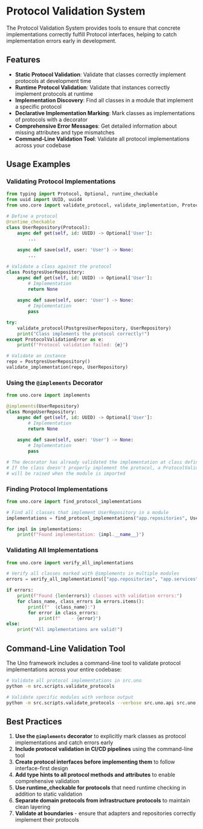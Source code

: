 # Protocol Validation System

The Protocol Validation System provides tools to ensure that concrete implementations correctly fulfill Protocol interfaces, helping to catch implementation errors early in development.

## Features

- **Static Protocol Validation**: Validate that classes correctly implement protocols at development time
- **Runtime Protocol Validation**: Validate that instances correctly implement protocols at runtime
- **Implementation Discovery**: Find all classes in a module that implement a specific protocol
- **Declarative Implementation Marking**: Mark classes as implementations of protocols with a decorator
- **Comprehensive Error Messages**: Get detailed information about missing attributes and type mismatches
- **Command-Line Validation Tool**: Validate all protocol implementations across your codebase

## Usage Examples

### Validating Protocol Implementations

```python
from typing import Protocol, Optional, runtime_checkable
from uuid import UUID, uuid4
from uno.core import validate_protocol, validate_implementation, ProtocolValidationError

# Define a protocol
@runtime_checkable
class UserRepository(Protocol):
    async def get(self, id: UUID) -> Optional['User']:
        ...
    
    async def save(self, user: 'User') -> None:
        ...

# Validate a class against the protocol
class PostgresUserRepository:
    async def get(self, id: UUID) -> Optional['User']:
        # Implementation
        return None
    
    async def save(self, user: 'User') -> None:
        # Implementation
        pass

try:
    validate_protocol(PostgresUserRepository, UserRepository)
    print("Class implements the protocol correctly!")
except ProtocolValidationError as e:
    print(f"Protocol validation failed: {e}")

# Validate an instance
repo = PostgresUserRepository()
validate_implementation(repo, UserRepository)
```

### Using the `@implements` Decorator

```python
from uno.core import implements

@implements(UserRepository)
class MongoUserRepository:
    async def get(self, id: UUID) -> Optional['User']:
        # Implementation
        return None
    
    async def save(self, user: 'User') -> None:
        # Implementation
        pass

# The decorator has already validated the implementation at class definition time
# If the class doesn't properly implement the protocol, a ProtocolValidationError 
# will be raised when the module is imported
```

### Finding Protocol Implementations

```python
from uno.core import find_protocol_implementations

# Find all classes that implement UserRepository in a module
implementations = find_protocol_implementations("app.repositories", UserRepository)

for impl in implementations:
    print(f"Found implementation: {impl.__name__}")
```

### Validating All Implementations

```python
from uno.core import verify_all_implementations

# Verify all classes marked with @implements in multiple modules
errors = verify_all_implementations(["app.repositories", "app.services"])

if errors:
    print(f"Found {len(errors)} classes with validation errors:")
    for class_name, class_errors in errors.items():
        print(f"  {class_name}:")
        for error in class_errors:
            print(f"    - {error}")
else:
    print("All implementations are valid!")
```

## Command-Line Validation Tool

The Uno framework includes a command-line tool to validate protocol implementations across your entire codebase:

```bash
# Validate all protocol implementations in src.uno
python -m src.scripts.validate_protocols

# Validate specific modules with verbose output
python -m src.scripts.validate_protocols --verbose src.uno.api src.uno.repositories
```

## Best Practices

1. **Use the `@implements` decorator** to explicitly mark classes as protocol implementations and catch errors early
2. **Include protocol validation in CI/CD pipelines** using the command-line tool
3. **Create protocol interfaces before implementing them** to follow interface-first design
4. **Add type hints to all protocol methods and attributes** to enable comprehensive validation
5. **Use runtime_checkable for protocols** that need runtime checking in addition to static validation
6. **Separate domain protocols from infrastructure protocols** to maintain clean layering
7. **Validate at boundaries** - ensure that adapters and repositories correctly implement their protocols